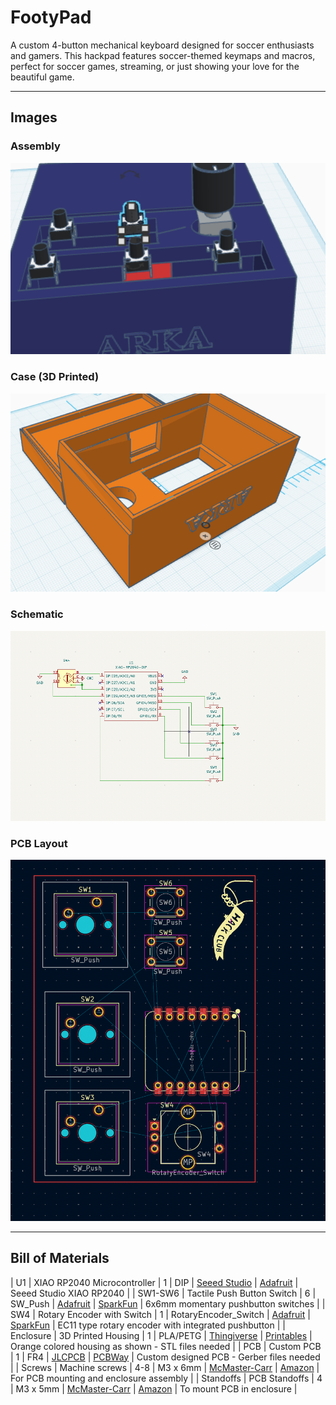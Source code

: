 # FootyPad

A custom 4-button mechanical keyboard designed for soccer enthusiasts and gamers. This hackpad features soccer-themed keymaps and macros, perfect for soccer games, streaming, or just showing your love for the beautiful game.

---

## Images

### Assembly
![Assembly Picture](assets/assembly.png)

### Case (3D Printed)
![Case Render](assets/CASE.png)


### Schematic
![Schematic](assets/schematic_updated.png)


### PCB Layout
![PCB Layout](assets/pcb_updated.png)

---

##  Bill of Materials
| U1 | XIAO RP2040 Microcontroller | 1 | DIP | [Seeed Studio](https://www.seeedstudio.com/XIAO-RP2040-v1-0-p-5026.html) \| [Adafruit](https://www.adafruit.com/product/4900) | Seeed Studio XIAO RP2040 |
| SW1-SW6 | Tactile Push Button Switch | 6 | SW_Push | [Adafruit](https://www.adafruit.com/product/367) \| [SparkFun](https://www.sparkfun.com/products/97) | 6x6mm momentary pushbutton switches |
| SW4 | Rotary Encoder with Switch | 1 | RotaryEncoder_Switch | [Adafruit](https://www.adafruit.com/product/377) \| [SparkFun](https://www.sparkfun.com/products/9117) | EC11 type rotary encoder with integrated pushbutton |
| Enclosure | 3D Printed Housing | 1 | PLA/PETG | [Thingiverse](https://www.thingiverse.com) \| [Printables](https://www.printables.com) | Orange colored housing as shown - STL files needed |
| PCB | Custom PCB | 1 | FR4 | [JLCPCB](https://jlcpcb.com) \| [PCBWay](https://www.pcbway.com) | Custom designed PCB - Gerber files needed |
| Screws | Machine screws | 4-8 | M3 x 6mm | [McMaster-Carr](https://www.mcmaster.com) \| [Amazon](https://www.amazon.com/s?k=M3+screws) | For PCB mounting and enclosure assembly |
| Standoffs | PCB Standoffs | 4 | M3 x 5mm | [McMaster-Carr](https://www.mcmaster.com) \| [Amazon](https://www.amazon.com/s?k=M3+standoffs) | To mount PCB in enclosure |


